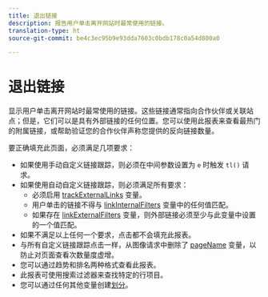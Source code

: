 ```yaml
---
title: 退出链接
description: 报告用户单击离开网站时最常使用的链接。
translation-type: ht
source-git-commit: be4c3ec95b9e93dda7603c0bdb178c0a54d800a0

---
```



# 退出链接

显示用户单击离开网站时最常使用的链接。这些链接通常指向合作伙伴或关联站点；但是，它们可以是具有外部链接的任何位置。您可以使用此报表来查看最热门的附属链接，或帮助验证您的合作伙伴声称您提供的反向链接数量。

要正确填充此页面，必须满足几项要求：
* 如果使用手动自定义链接跟踪，则必须在中间参数设置为 `e` 时触发 `tl()` 请求。
* 如果使用自动自定义链接跟踪，则必须满足所有要求：
   * 必须启用 [trackExternalLinks](/help/implement/vars/config-vars/trackexternallinks.md) 变量。
   * 用户单击的链接不得与 [linkInternalFilters](/help/implement/vars/config-vars/linkinternalfilters.md) 变量中的任何值匹配。
   * 如果存在 [linkExternalFilters](/help/implement/vars/config-vars/linkexternalfilters.md) 变量，则外部链接必须至少与此变量中设置的一个值匹配。
* 如果不满足以上任何一个要求，点击都不会填充此报表。
* 与所有自定义链接跟踪点击一样，从图像请求中删除了 [pageName](/help/implement/vars/page-vars/pagename.md) 变量，以防止对页面查看次数量度虚增。
* 您可以通过趋势和排名两种格式查看此报表。
* 此报表可使用搜索过滤器来查找特定的行项目。
* 您可以通过任何其他变量创建[划分](/help/analyze/reports-analytics/reports-customize/breakdowns.md)。
